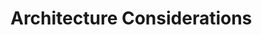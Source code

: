 [title]: # (Architecture Considerations)
[tags]: # (introduction)
[priority]: # (10)

# Architecture Considerations

<!-- input provided by PS architecture team -->
